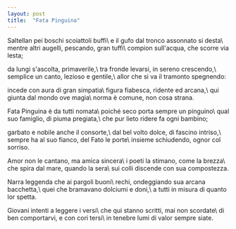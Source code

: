 ```yaml
---
layout: post
title:  "Fata Pinguina"
---
```


Saltellan pei boschi scoiattoli buffi\\
e il gufo dal tronco assonnato si desta\\
mentre altri augelli, pescando, gran tuffi\\
compion sull'acqua, che scorre via lesta;

da lungi s'ascolta, primaverile,\\
tra fronde levarsi, in sereno crescendo,\\
semplice un canto, lezioso e gentile,\\
allor che si va il tramonto spegnendo:

incede con aura di gran simpatia\\
figura fiabesca, ridente ed arcana,\\
qui giunta dal mondo ove magia\\
norma è comune, non cosa strana.

Fata Pinguina è da tutti nomata\\
poiché seco porta sempre un pinguino\\
qual suo famiglio, di piuma pregiata,\\
che pur lieto ridere fa ogni bambino;

garbato e nobile anche il consorte,\\
dal bel volto dolce, di fascino intriso,\\
sempre ha al suo fianco, del Fato le porte\\
insieme schiudendo, ognor col sorriso.

Amor non le cantano, ma amica sincera\\
i poeti la stimano, come la brezza\\
che spira dal mare, quando la sera\\
sui colli discende con sua compostezza.

Narra leggenda che ai pargoli buoni\\
rechi, ondeggiando sua arcana bacchetta,\\
quei che bramavano dolciumi e doni,\\
a tutti in misura di quanto lor spetta.

Giovani intenti a leggere i versi\\
che qui stanno scritti, mai non scordate\\
di ben comportarvi, e con cori tersi\\
in tenebre lumi di valor sempre siate.
